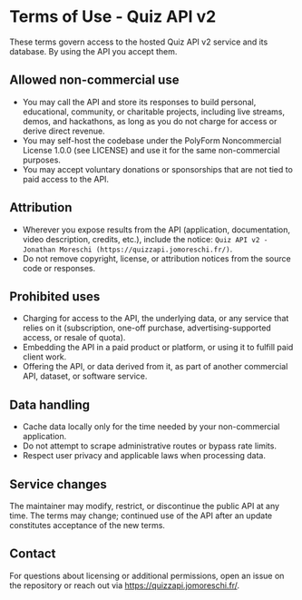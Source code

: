 # Terms of Use - Quiz API v2

These terms govern access to the hosted Quiz API v2 service and its database. By using the API you accept them.

## Allowed non-commercial use

- You may call the API and store its responses to build personal, educational, community, or charitable projects, including live streams, demos, and hackathons, as long as you do not charge for access or derive direct revenue.
- You may self-host the codebase under the PolyForm Noncommercial License 1.0.0 (see LICENSE) and use it for the same non-commercial purposes.
- You may accept voluntary donations or sponsorships that are not tied to paid access to the API.

## Attribution

- Wherever you expose results from the API (application, documentation, video description, credits, etc.), include the notice: `Quiz API v2 - Jonathan Moreschi (https://quizzapi.jomoreschi.fr/)`.
- Do not remove copyright, license, or attribution notices from the source code or responses.

## Prohibited uses

- Charging for access to the API, the underlying data, or any service that relies on it (subscription, one-off purchase, advertising-supported access, or resale of quota).
- Embedding the API in a paid product or platform, or using it to fulfill paid client work.
- Offering the API, or data derived from it, as part of another commercial API, dataset, or software service.

## Data handling

- Cache data locally only for the time needed by your non-commercial application.
- Do not attempt to scrape administrative routes or bypass rate limits.
- Respect user privacy and applicable laws when processing data.

## Service changes

The maintainer may modify, restrict, or discontinue the public API at any time. The terms may change; continued use of the API after an update constitutes acceptance of the new terms.

## Contact

For questions about licensing or additional permissions, open an issue on the repository or reach out via https://quizzapi.jomoreschi.fr/.
